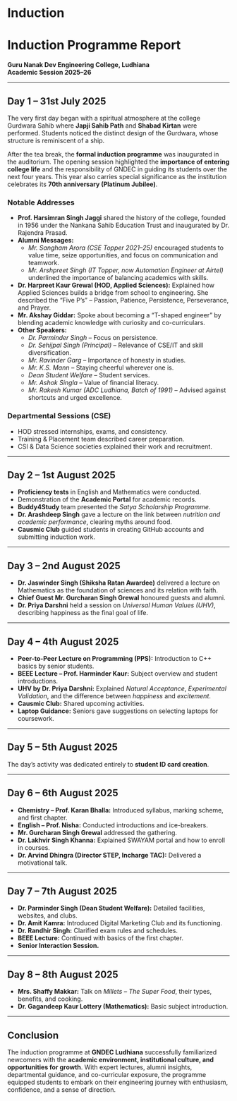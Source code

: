 # Induction
# Induction Programme Report  
**Guru Nanak Dev Engineering College, Ludhiana**  
**Academic Session 2025–26**

---

## Day 1 – 31st July 2025
The very first day began with a spiritual atmosphere at the college Gurdwara Sahib where **Japji Sahib Path** and **Shabad Kirtan** were performed. Students noticed the distinct design of the Gurdwara, whose structure is reminiscent of a ship.  

After the tea break, the **formal induction programme** was inaugurated in the auditorium. The opening session highlighted the **importance of entering college life** and the responsibility of GNDEC in guiding its students over the next four years. This year also carries special significance as the institution celebrates its **70th anniversary (Platinum Jubilee)**.  

### Notable Addresses
- **Prof. Harsimran Singh Jaggi** shared the history of the college, founded in 1956 under the Nankana Sahib Education Trust and inaugurated by Dr. Rajendra Prasad.  
- **Alumni Messages:**  
  - *Mr. Sangham Arora (CSE Topper 2021–25)* encouraged students to value time, seize opportunities, and focus on communication and teamwork.  
  - *Mr. Arshpreet Singh (IT Topper, now Automation Engineer at Airtel)* underlined the importance of balancing academics with skills.  
- **Dr. Harpreet Kaur Grewal (HOD, Applied Sciences):** Explained how Applied Sciences builds a bridge from school to engineering. She described the “Five P’s” – Passion, Patience, Persistence, Perseverance, and Prayer.  
- **Mr. Akshay Giddar:** Spoke about becoming a “T-shaped engineer” by blending academic knowledge with curiosity and co-curriculars.  
- **Other Speakers:**  
  - *Dr. Parminder Singh* – Focus on persistence.  
  - *Dr. Sehijpal Singh (Principal)* – Relevance of CSE/IT and skill diversification.  
  - *Mr. Ravinder Garg* – Importance of honesty in studies.  
  - *Mr. K.S. Mann* – Staying cheerful wherever one is.  
  - *Dean Student Welfare* – Student services.  
  - *Mr. Ashok Singla* – Value of financial literacy.  
  - *Mr. Rakesh Kumar (ADC Ludhiana, Batch of 1991)* – Advised against shortcuts and urged excellence.  

### Departmental Sessions (CSE)
- HOD stressed internships, exams, and consistency.  
- Training & Placement team described career preparation.  
- CSI & Data Science societies explained their work and recruitment.  

---

## Day 2 – 1st August 2025
- **Proficiency tests** in English and Mathematics were conducted.  
- Demonstration of the **Academic Portal** for academic records.  
- **Buddy4Study** team presented the *Satya Scholarship Programme*.  
- **Dr. Arashdeep Singh** gave a lecture on the link between *nutrition and academic performance*, clearing myths around food.  
- **Causmic Club** guided students in creating GitHub accounts and submitting induction work.  

---

## Day 3 – 2nd August 2025
- **Dr. Jaswinder Singh (Shiksha Ratan Awardee)** delivered a lecture on Mathematics as the foundation of sciences and its relation with faith.  
- **Chief Guest Mr. Gurcharan Singh Grewal** honoured guests and alumni.  
- **Dr. Priya Darshni** held a session on *Universal Human Values (UHV)*, describing happiness as the final goal of life.  

---

## Day 4 – 4th August 2025
- **Peer-to-Peer Lecture on Programming (PPS):** Introduction to C++ basics by senior students.  
- **BEEE Lecture – Prof. Harminder Kaur:** Subject overview and student introductions.  
- **UHV by Dr. Priya Darshni:** Explained *Natural Acceptance*, *Experimental Validation*, and the difference between *happiness* and *excitement*.  
- **Causmic Club:** Shared upcoming activities.  
- **Laptop Guidance:** Seniors gave suggestions on selecting laptops for coursework.  

---

## Day 5 – 5th August 2025
The day’s activity was dedicated entirely to **student ID card creation**.  

---

## Day 6 – 6th August 2025
- **Chemistry – Prof. Karan Bhalla:** Introduced syllabus, marking scheme, and first chapter.  
- **English – Prof. Nisha:** Conducted introductions and ice-breakers.  
- **Mr. Gurcharan Singh Grewal** addressed the gathering.  
- **Dr. Lakhvir Singh Khanna:** Explained SWAYAM portal and how to enroll in courses.  
- **Dr. Arvind Dhingra (Director STEP, Incharge TAC):** Delivered a motivational talk.  

---

## Day 7 – 7th August 2025
- **Dr. Parminder Singh (Dean Student Welfare):** Detailed facilities, websites, and clubs.  
- **Dr. Amit Kamra:** Introduced Digital Marketing Club and its functioning.  
- **Dr. Randhir Singh:** Clarified exam rules and schedules.  
- **BEEE Lecture:** Continued with basics of the first chapter.  
- **Senior Interaction Session.**  

---

## Day 8 – 8th August 2025
- **Mrs. Shaffy Makkar:** Talk on *Millets – The Super Food*, their types, benefits, and cooking.  
- **Dr. Gagandeep Kaur Lottery (Mathematics):** Basic subject introduction.  

---

## Conclusion
The induction programme at **GNDEC Ludhiana** successfully familiarized newcomers with the **academic environment, institutional culture, and opportunities for growth**. With expert lectures, alumni insights, departmental guidance, and co-curricular exposure, the programme equipped students to embark on their engineering journey with enthusiasm, confidence, and a sense of direction.  